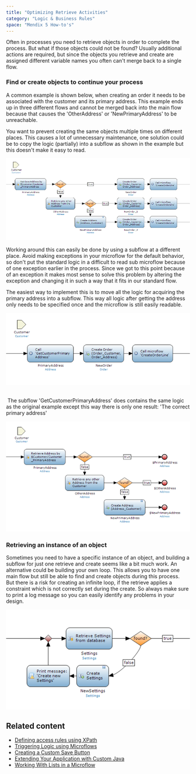 ```yaml
---
title: "Optimizing Retrieve Activities"
category: "Logic & Business Rules"
space: "Mendix 5 How-to's"
---
```


Often in processes you need to retrieve objects in order to complete the process. But what if those objects could not be found? Usually additional actions are required, but since the objects you retrieve and create are assigned different variable names you often can't merge back to a single flow.

### Find or create objects to continue your process

A common example is shown below, when creating an order it needs to be associated with the customer and its primary address. This example ends up in three different flows and cannot be merged back into the main flow because that causes the 'OtherAddress' or 'NewPrimaryAddress' to be unreachable. 

You want to prevent creating the same objects multiple times on different places. This causes a lot of unnecessary maintenance, one solution could be to copy the logic (partially) into a subflow as shown in the example but this doesn't make it easy to read. 

[![](attachments/13566064/14385385.png)](https://esus1.mendixcloud.com/file?fileID=12&thumb=false)

Working around this can easily be done by using a subflow at a different place. Avoid making exceptions in your microflow for the default behavior, so don't put the standard logic in a difficult to read sub microflow because of one exception earlier in the process. Since we got to this point because of an exception it makes most sense to solve this problem by altering the exception and changing it in such a way that it fits in our standard flow.

The easiest way to implement this is to move all the logic for acquiring the primary address into a subflow. This way all logic after getting the address only needs to be specified once and the microflow is still easily readable. 

[![](attachments/13566064/14385386.png)](https://esus1.mendixcloud.com/file?fileID=11&thumb=false)  

 The subflow 'GetCustomerPrimaryAddress' does contains the same logic as the original example except this way there is only one result: 'The correct primary address'

[![](attachments/13566064/14385387.png)](https://esus1.mendixcloud.com/file?fileID=11&thumb=false)

### Retrieving an instance of an object

Sometimes you need to have a specific instance of an object, and building a subflow for just one retrieve and create seems like a bit much work. An alternative could be building your own loop. This allows you to have one main flow but still be able to find and create objects during this process. 
But there is a risk for creating an infinite loop, if the retrieve applies a constraint which is not correctly set during the create. So always make sure to print a log message so you can easily identify any problems in your design.

![](attachments/13566064/14385388.png)

## Related content

*   [Defining access rules using XPath](/howto50/defining-access-rules-using-xpath)
*   [Triggering Logic using Microflows](/howto50/triggering-logic-using-microflows)
*   [Creating a Custom Save Button](/howto50/creating-a-custom-save-button)
*   [Extending Your Application with Custom Java](/howto50/extending-your-application-with-custom-java)
*   [Working With Lists in a Microflow](/howto50/working-with-lists-in-a-microflow)
